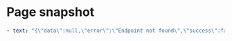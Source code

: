 # Page snapshot

```yaml
- text: "{\"data\":null,\"error\":\"Endpoint not found\",\"success\":false,\"timestamp\":\"2025-07-18T17:49:05.415702+00:00\"}"
```